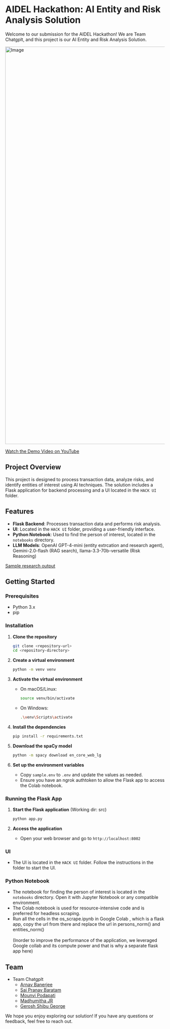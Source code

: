 # AIDEL Hackathon: AI Entity and Risk Analysis Solution

Welcome to our submission for the AIDEL Hackathon! We are Team Chatgplt, and this project is our AI Entity and Risk Analysis Solution.

<img width="1256" alt="Image" src="https://github.com/user-attachments/assets/8b503ae0-bf94-4cc0-bd26-94089e1fc318" />

[Watch the Demo Video on YouTube](https://youtu.be/Ayy3oX778Nk)

## Project Overview

This project is designed to process transaction data, analyze risks, and identify entities of interest using AI techniques. The solution includes a Flask application for backend processing and a UI located in the `HACK UI` folder.

## Features

- **Flask Backend**: Processes transaction data and performs risk analysis.
- **UI**: Located in the `HACK UI` folder, providing a user-friendly interface.
- **Python Notebook**: Used to find the person of interest, located in the `notebooks` directory.
- **LLM Models**: OpenAI GPT-4-mini (entity extrcation and research agent), Gemini-2.0-flash (RAG search), llama-3.3-70b-versatile (Risk Reasoning)

[Sample research output](artifacts\research_output_by_agent\output1.md)

## Getting Started

### Prerequisites

- Python 3.x
- pip

### Installation

1. **Clone the repository**
   ```bash
   git clone <repository-url>
   cd <repository-directory>
   ```

2. **Create a virtual environment**
   ```bash
   python -m venv venv
   ```

3. **Activate the virtual environment**
   - On macOS/Linux:
     ```bash
     source venv/bin/activate
     ```
   - On Windows:
     ```bash
     .\venv\Scripts\activate
     ```

4. **Install the dependencies**
   ```bash
   pip install -r requirements.txt
   ```

5. **Download the spaCy model**
   ```bash
   python -m spacy download en_core_web_lg
   ```

6. **Set up the environment variables**
   - Copy `sample.env` to `.env` and update the values as needed.
   - Ensure you have an ngrok authtoken to allow the Flask app to access the Colab notebook.

### Running the Flask App

1. **Start the Flask application** (Working dir: src)
   ```bash
   python app.py
   ```

2. **Access the application**
   - Open your web browser and go to `http://localhost:8002`

### UI

- The UI is located in the `HACK UI` folder. Follow the instructions in the folder to start the UI.

### Python Notebook

- The notebook for finding the person of interest is located in the `notebooks` directory. Open it with Jupyter Notebook or any compatible environment.
- The Colab notebook is used for resource-intensive code and is preferred for headless scraping.
- Run all the cells in the os_scrape.ipynb in Google Colab , which is a flask app, copy the url from there and replace the url in persons_norm() and entities_norm()<br><br>
(Inorder to improve the performance of the application, we leveraged Google collab and its compute power and that is why a separate flask app here)

## Team

- Team Chatgplt
   * [Arnav Banerjee](https://www.linkedin.com/in/arnav-banerjee-66b0b5197)
   * [Sai Pranav Baratam](https://www.linkedin.com/in/sai-pranav-baratam-1325971b3)
   * [Mounvi Podapati](https://www.linkedin.com/in/mounvi-podapati-900a841a0)
   * [Madhumitha JR](https://www.linkedin.com/in/madhumithajr)
   * [Gerosh Shibu George](https://www.linkedin.com/in/gerosh-shibu-george)

We hope you enjoy exploring our solution! If you have any questions or feedback, feel free to reach out. 
